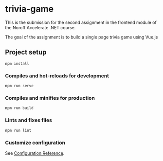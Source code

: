 # trivia-game

This is the submission for the second assignment in the frontend module of the Noroff Accelerate .NET course.

The goal of the assignment is to build a single page trivia game using Vue.js


## Project setup
```
npm install
```

### Compiles and hot-reloads for development
```
npm run serve
```

### Compiles and minifies for production
```
npm run build
```

### Lints and fixes files
```
npm run lint
```

### Customize configuration
See [Configuration Reference](https://cli.vuejs.org/config/).
